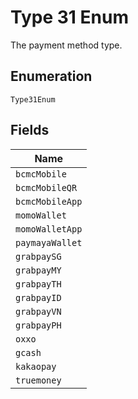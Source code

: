 
# Type 31 Enum

The payment method type.

## Enumeration

`Type31Enum`

## Fields

| Name |
|  --- |
| `bcmcMobile` |
| `bcmcMobileQR` |
| `bcmcMobileApp` |
| `momoWallet` |
| `momoWalletApp` |
| `paymayaWallet` |
| `grabpaySG` |
| `grabpayMY` |
| `grabpayTH` |
| `grabpayID` |
| `grabpayVN` |
| `grabpayPH` |
| `oxxo` |
| `gcash` |
| `kakaopay` |
| `truemoney` |

